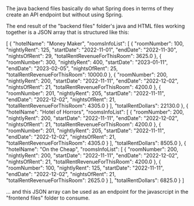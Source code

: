 The java backend files basically do what Spring does in terms of they create an API endpoint but without using Spring.

The end result of the "backend files" folder's java and HTML files working together is a JSON array that is structured like this:

[
  {
    "hotelName": "Money Maker",
    "roomsInfoList": [
      {
        "roomNumber": 100,
        "nightlyRent": 125,
        "startDate": "2022-11-01",
        "endDate": "2022-11-30",
        "nightsOfRent": 29,
        "totalRentRevenueForThisRoom": 3625.0
      },
      {
        "roomNumber": 300,
        "nightlyRent": 400,
        "startDate": "2023-01-11",
        "endDate": "2023-02-05",
        "nightsOfRent": 25,
        "totalRentRevenueForThisRoom": 10000.0
      },
      {
        "roomNumber": 200,
        "nightlyRent": 200,
        "startDate": "2022-11-11",
        "endDate": "2022-12-02",
        "nightsOfRent": 21,
        "totalRentRevenueForThisRoom": 4200.0
      },
      {
        "roomNumber": 201,
        "nightlyRent": 205,
        "startDate": "2022-11-11",
        "endDate": "2022-12-02",
        "nightsOfRent": 21,
        "totalRentRevenueForThisRoom": 4305.0
      }
    ],
    "totalRentDollars": 22130.0
  },
  {
    "hotelName": "Hotel of Horrors",
    "roomsInfoList": [
      {
        "roomNumber": 200,
        "nightlyRent": 200,
        "startDate": "2022-11-11",
        "endDate": "2022-12-02",
        "nightsOfRent": 21,
        "totalRentRevenueForThisRoom": 4200.0
      },
      {
        "roomNumber": 201,
        "nightlyRent": 205,
        "startDate": "2022-11-11",
        "endDate": "2022-12-02",
        "nightsOfRent": 21,
        "totalRentRevenueForThisRoom": 4305.0
      }
    ],
    "totalRentDollars": 8505.0
  },
  {
    "hotelName": "On the Cheap",
    "roomsInfoList": [
      {
        "roomNumber": 200,
        "nightlyRent": 200,
        "startDate": "2022-11-11",
        "endDate": "2022-12-02",
        "nightsOfRent": 21,
        "totalRentRevenueForThisRoom": 4200.0
      },
      {
        "roomNumber": 100,
        "nightlyRent": 125,
        "startDate": "2022-11-11",
        "endDate": "2022-12-02",
        "nightsOfRent": 21,
        "totalRentRevenueForThisRoom": 2625.0
      }
    ],
    "totalRentDollars": 6825.0
  }
]

... and this JSON array can be used as an endpoint for the javascrcipt in the "frontend files" folder to consume.

